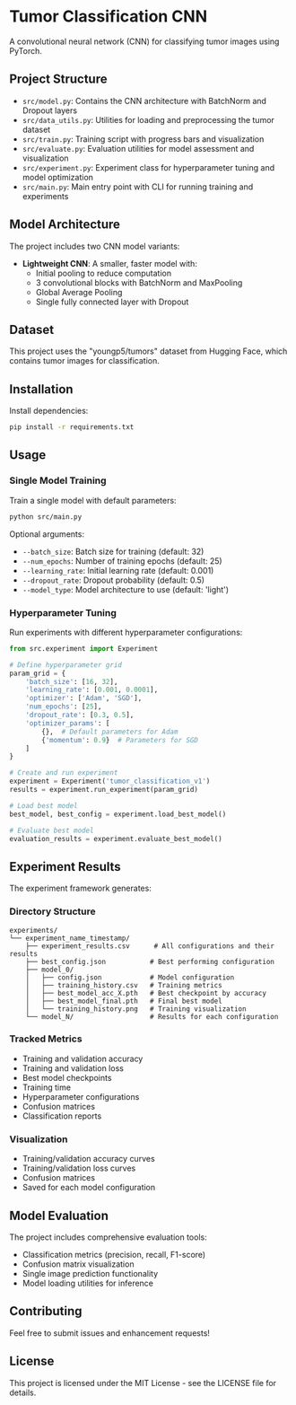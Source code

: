 # Tumor Classification CNN

A convolutional neural network (CNN) for classifying tumor images using PyTorch.

## Project Structure

- `src/model.py`: Contains the CNN architecture with BatchNorm and Dropout layers
- `src/data_utils.py`: Utilities for loading and preprocessing the tumor dataset
- `src/train.py`: Training script with progress bars and visualization
- `src/evaluate.py`: Evaluation utilities for model assessment and visualization
- `src/experiment.py`: Experiment class for hyperparameter tuning and model optimization
- `src/main.py`: Main entry point with CLI for running training and experiments

## Model Architecture

The project includes two CNN model variants:
- **Lightweight CNN**: A smaller, faster model with:
  - Initial pooling to reduce computation
  - 3 convolutional blocks with BatchNorm and MaxPooling
  - Global Average Pooling
  - Single fully connected layer with Dropout

## Dataset

This project uses the "youngp5/tumors" dataset from Hugging Face, which contains tumor images for classification.

## Installation

Install dependencies:
```bash
pip install -r requirements.txt
```

## Usage

### Single Model Training

Train a single model with default parameters:
```bash
python src/main.py
```

Optional arguments:
- `--batch_size`: Batch size for training (default: 32)
- `--num_epochs`: Number of training epochs (default: 25)
- `--learning_rate`: Initial learning rate (default: 0.001)
- `--dropout_rate`: Dropout probability (default: 0.5)
- `--model_type`: Model architecture to use (default: 'light')

### Hyperparameter Tuning

Run experiments with different hyperparameter configurations:

```python
from src.experiment import Experiment

# Define hyperparameter grid
param_grid = {
    'batch_size': [16, 32],
    'learning_rate': [0.001, 0.0001],
    'optimizer': ['Adam', 'SGD'],
    'num_epochs': [25],
    'dropout_rate': [0.3, 0.5],
    'optimizer_params': [
        {},  # Default parameters for Adam
        {'momentum': 0.9}  # Parameters for SGD
    ]
}

# Create and run experiment
experiment = Experiment('tumor_classification_v1')
results = experiment.run_experiment(param_grid)

# Load best model
best_model, best_config = experiment.load_best_model()

# Evaluate best model
evaluation_results = experiment.evaluate_best_model()
```

## Experiment Results

The experiment framework generates:

### Directory Structure
```
experiments/
└── experiment_name_timestamp/
    ├── experiment_results.csv      # All configurations and their results
    ├── best_config.json           # Best performing configuration
    ├── model_0/
    │   ├── config.json            # Model configuration
    │   ├── training_history.csv   # Training metrics
    │   ├── best_model_acc_X.pth   # Best checkpoint by accuracy
    │   ├── best_model_final.pth   # Final best model
    │   └── training_history.png   # Training visualization
    └── model_N/                   # Results for each configuration
```

### Tracked Metrics
- Training and validation accuracy
- Training and validation loss
- Best model checkpoints
- Training time
- Hyperparameter configurations
- Confusion matrices
- Classification reports

### Visualization
- Training/validation accuracy curves
- Training/validation loss curves
- Confusion matrices
- Saved for each model configuration

## Model Evaluation

The project includes comprehensive evaluation tools:
- Classification metrics (precision, recall, F1-score)
- Confusion matrix visualization
- Single image prediction functionality
- Model loading utilities for inference

## Contributing

Feel free to submit issues and enhancement requests!

## License

This project is licensed under the MIT License - see the LICENSE file for details.
